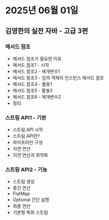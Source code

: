 # 2025년 06월 01일

## 김영한의 실전 자바 - 고급 3편

### 메서드 참조

- 메서드 참조가 필요한 이유
- 메서드 참조1 - 시작
- 메서드 참조2 - 매개변수1
- 메서드 참조3 - 임의 객체의 인스턴스 메서드 참조
- 메서드 참조4 - 활용1
- 메서드 참조5 - 활용2
- 메서드 참조6 - 매개변수2
- 정리

### 스트림 API1 - 기본

- 스트림 API 시작
- 스트림 API란?
- 파이프라인 구성
- 지연 연산
- 지연 연산과 최적화

### 스트림 API2 - 기능

- 스트림 생성
- 중간 연산
- FlatMap
- Optional 간단 설명
- 최종 연산
- 기본형 특화 스트림
